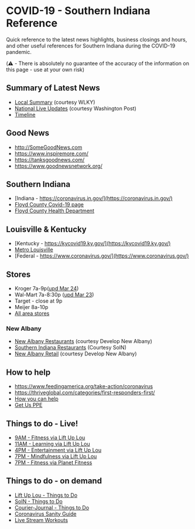 # COVID-19 - Southern Indiana Reference

Quick reference to the latest news highlights, business closings and hours, and other useful references for Southern Indiana during the COVID-19 pandemic.

(⚠️ - There is absolutely no guarantee of the accuracy of the information on this page - use at your own risk)

## Summary of Latest News
* [Local Summary](https://www.wlky.com/article/covid-19-in-ky-in-the-latest-headlines-and-resources-to-keep-you-informed-kentucky-indiana-1584725572/31817758) (courtesy WLKY)
* [National Live Updates](https://www.washingtonpost.com/coronavirus/) (courtesy Washington Post)
* [Timeline](./timeline.md)

## Good News
* http://SomeGoodNews.com
* https://www.inspiremore.com/
* https://tanksgoodnews.com/
* https://www.goodnewsnetwork.org/

## Southern Indiana
* [Indiana - https://coronavirus.in.gov/](https://coronavirus.in.gov/)
* [Floyd County Covid-19 page](https://floydcounty.in.gov/index.php/covid-19)
* [Floyd County Health Department](https://www.floydcounty.in.gov/index.php/floyd-county-government/floyd-county-indiana-health-department)

## Louisville & Kentucky
* [Kentucky - https://kycovid19.ky.gov/](https://kycovid19.ky.gov/)
* [Metro Louisville](https://louisvilleky.gov/news/what-you-need-know-about-coronavirus)
* [Federal - https://www.coronavirus.gov/](https://www.coronavirus.gov/)

## Stores
* Kroger 7a-9p([upd Mar 24](https://www.kroger.com/i/coronavirus-update/store-information))
* Wal-Mart 7a-8:30p ([upd Mar 23](https://www.courier-journal.com/story/news/2020/03/15/coronavirus-kentucky-grocery-stores-businesses-change-hours/5055312002/))
* Target - close at 9p
* Meijer 8a-10p
* [All area stores](https://www.courier-journal.com/story/news/2020/03/15/coronavirus-kentucky-grocery-stores-businesses-change-hours/5055312002/)

### New Albany
* [New Albany Restaurants](https://docs.google.com/document/d/19d7TTKF_LbbpkzdctvCD7WjYagSPzTRzDy2gDj2ZJ4Q/view) (courtesy Develop New Albany)
* [Southern Indiana Restaurants](https://www.gosoin.com/blog/post/support-local-in-soin-carryout-delivery-options/) (Courtesy SoIN)
* [New Albany Retail](https://docs.google.com/document/d/1A54hR1uxJXxadILl-MvTp_G4_H9RZmyUupRVaKImAOU/view) (courtesy Develop New Albany)

## How to help
* https://www.feedingamerica.org/take-action/coronavirus
* https://thriveglobal.com/categories/first-responders-first/
* [How you can help](https://www.washingtonpost.com/nation/2020/03/21/how-you-can-help-during-coronavirus/)
* [Get Us PPE](https://getusppe.org/)

## Things to do - Live!
* [9AM - Fitness via Lift Up Lou](https://www.facebook.com/LiftUpLou)
* [11AM - Learning via Lift Up Lou](https://www.facebook.com/LiftUpLou)
* [4PM - Entertainment via Lift Up Lou](https://www.facebook.com/LiftUpLou)
* [7PM - Mindfulness via Lift Up Lou](https://www.facebook.com/LiftUpLou)
* [7PM - Fitness via Planet Fitness](https://www.facebook.com/planetfitness/)


## Things to do - on demand
* [Lift Up Lou - Things to Do](https://louisvilleky.gov/government/lift-lou/liftuplou-things-do)
* [SoIN - Things to Do](https://www.gosoin.com/covid/)
* [Courier-Journal - Things to Do](https://www.courier-journal.com/story/entertainment/events/things-to-do/2020/03/20/activities-do-louisville-amid-coronavirus-pandemic/2865858001/)
* [Coronavirus Sanity Guide](https://www.tenpercent.com/coronavirussanityguide)
* [Live Stream Workouts](https://www.wlky.com/article/coronavirus-live-stream-workout-classes/31839592)
